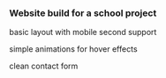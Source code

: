 ### Website build for a school project
basic layout with mobile second support 

simple animations for hover effects 

clean contact form 
